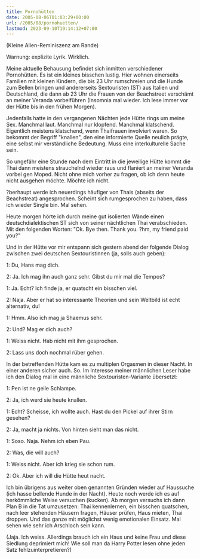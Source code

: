 ```yaml
---
title: Pornohütten
date: 2005-08-06T01:03:29+00:00
url: /2005/08/pornohuetten/
lastmod: 2023-09-10T19:14:12+07:00
---
```

(Kleine Alien-Reminiszenz am Rande)

Warnung: explizite Lyrik. Wirklich.

Meine aktuelle Behausung befindet sich inmitten verschiedener Pornohütten. Es ist ein kleines bisschen lustig. Hier wohnen einerseits Familien mit kleinen Kindern, die bis 23 Uhr rumschreien und die Hunde zum Bellen bringen und andererseits Sextouristen (ST) aus Italien und Deutschland, die dann ab 23 Uhr die Frauen von der Beachstreet verschämt an meiner Veranda vorbeiführen (Insomnia mal wieder. Ich lese immer vor der Hütte bis in den frühen Morgen).

Jedenfalls hatte in den vergangenen Nächten jede Hütte rings um meine Sex. Manchmal laut. Manchmal nur klopfend. Manchmal klatschend. Eigentlich meistens klatschend, wenn Thaifrauen involviert waren. So bekommt der Begriff "knallen", den eine informierte Quelle neulich prägte, eine selbst mir verständliche Bedeutung. Muss eine interkulturelle Sache sein.

So ungefähr eine Stunde nach dem Eintritt in die jeweilige Hütte kommt die Thai dann meistens strauchelnd wieder raus und flaniert an meiner Veranda vorbei gen Moped. Nicht ohne mich vorher zu fragen, ob ich denn heute nicht ausgehen möchte. Möchte ich nicht.

?berhaupt werde ich neuerdings häufiger von Thais (abseits der Beachstreat) angesprochen. Scheint sich rumgesprochen zu haben, dass ich wieder Single bin. Mal sehen.

Heute morgen hörte ich durch meine gut isolierten Wände einen deutschdialektischen ST sich von seiner nächtlichen Thai verabschieden. Mit den folgenden Worten: "Ok. Bye then. Thank you. ?hm, my friend paid you?"

Und in der Hütte vor mir entspann sich gestern abend der folgende Dialog zwischen zwei deutschen Sextouristinnen (ja, solls auch geben):

1: Du, Hans mag dich.

2: Ja. Ich mag ihn auch ganz sehr. Gibst du mir mal die Tempos?

1: Ja. Echt? Ich finde ja, er quatscht ein bisschen viel.

2: Naja. Aber er hat so interessante Theorien und sein Weltbild ist echt alternativ, du!

1: Hmm. Also ich mag ja Shaemus sehr.

2: Und? Mag er dich auch?

1: Weiss nicht. Hab nicht mit ihm gesprochen.

2: Lass uns doch nochmal rüber gehen.

In der betreffenden Hütte kam es zu multiplen Orgasmen in dieser Nacht. In einer anderen sicher auch. So. Im Interesse meiner männlichen Leser habe ich den Dialog mal in eine männliche Sextouristen-Variante übersetzt:

1: Pen ist ne geile Schlampe.

2: Ja, ich werd sie heute knallen.

1: Echt? Scheisse, ich wollte auch. Hast du den Pickel auf ihrer Stirn gesehen?

2: Ja, macht ja nichts. Von hinten sieht man das nicht.

1: Soso. Naja. Nehm ich eben Pau.

2: Was, die will auch?

1: Weiss nicht. Aber ich krieg sie schon rum.

2: Ok. Aber ich will die Hütte heut nacht.

Ich bin übrigens aus weiter oben genannten Gründen wieder auf Haussuche (ich hasse bellende Hunde in der Nacht). Heute noch werde ich es auf herkömmliche Weise versuchen (kucken). Ab morgen versuchs ich dann Plan B in die Tat umzusetzen: Thai kennenlernen, ein bisschen quatschen, nach leer stehenden Häusern fragen, Häuser prüfen, Haus mieten, Thai droppen. Und das ganze mit möglichst wenig emotionalen Einsatz. Mal sehen wie sehr ich Arschloch sein kann.

(Jaja. Ich weiss. Allerdings brauch ich ein Haus und keine Frau und diese Siedlung deprimiert mich! Wie soll man da Harry Potter lesen ohne jeden Satz fehlzuinterpretieren?)
